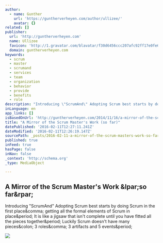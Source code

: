 ```yaml
---
author:
  - name: Gunther
    url: 'https://guntherverheyen.com/author/ullizee/'
    avatar: {}
related: []
publisher:
  url: 'http://guntherverheyen.com'
  name: Ullizee
  favicon: 'http://1.gravatar.com/blavatar/f30d6456ccc207afc92ff17e0fe67445?s=16'
  domain: guntherverheyen.com
keywords:
  - scrum
  - master
  - scrumand
  - services
  - team
  - organization
  - behavior
  - provide
  - benefits
  - role
description: "Introducing \"ScrumAnd\" Adopting Scrum best starts by doing Scrum in the first place, getting all the formal elements of Scrum in place. It is like a jigsaw that isn't complete until you have fitted all the pieces together. Luckily Scrum doesn't have many pieces: 3 roles, 3 artifacts and 5 events."
inLanguage: en
app_links: []
isBasedOnUrl: 'http://guntherverheyen.com/2014/11/16/a-mirror-of-the-scrum-masters-work-so-far/'
title: "A Mirror of the Scrum Master's Work (so far)"
datePublished: '2016-02-11T12:27:11.241Z'
dateModified: '2016-02-11T12:26:19.147Z'
sourcePath: _posts/2016-02-11-a-mirror-of-the-scrum-masters-work-so-far.md
published: true
inFeed: true
hasPage: false
inNav: false
_context: 'http://schema.org'
_type: MediaObject

---
```

<article style=""><h1>A Mirror of the Scrum Master's Work &amp;lpar;so far&amp;rpar;</h1><p>Introducing "ScrumAnd" Adopting Scrum best starts by doing Scrum in the first place&amp;comma; getting all the formal elements of Scrum in place&amp;period; It is like a jigsaw that isn't complete until you have fitted all the pieces together&amp;period; Luckily Scrum doesn't have many pieces&amp;colon; 3 roles&amp;comma; 3 artifacts and 5 events&amp;period;</p><img src="https://ullizee.files.wordpress.com/2014/11/scrumand-scrum-master1.jpg?w=682&amp;h=425" /></article>
